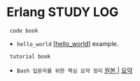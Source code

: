 # Erlang STUDY LOG

     code book
+ ```hello_world``` [[hello_world]] example.

[hello_world]: /code_book/do_world.md



     tutorial book
+ ``` Bash 입문자를 위한 핵심 요약 정리 ``` [ 원본 ] | [ 요약 ]

[ 원본 ]: https://blog.gaerae.com/2015/01/bash-hello-world.html
[ 요약 ]: ..